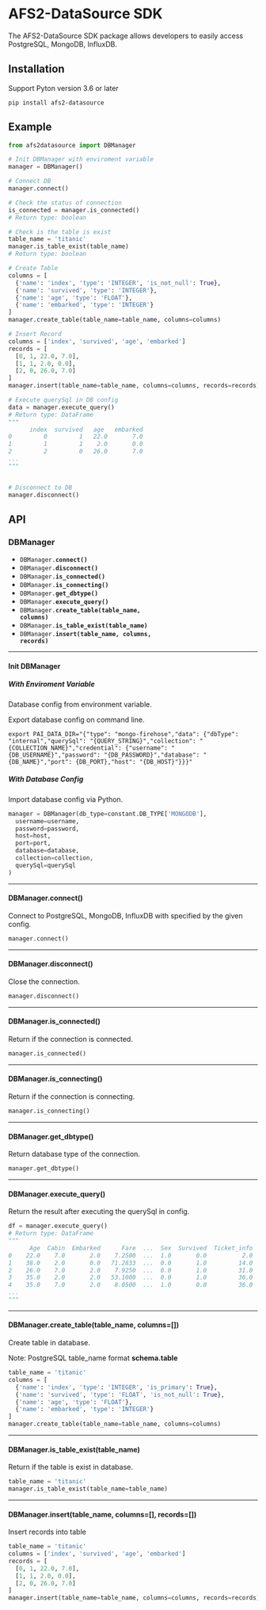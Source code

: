 # AFS2-DataSource SDK
The AFS2-DataSource SDK package allows developers to easily access PostgreSQL, MongoDB, InfluxDB.

## Installation
Support Pyton version 3.6 or later
```
pip install afs2-datasource
```

## Example

```python
from afs2datasource import DBManager

# Init DBManager with enviroment variable
manager = DBManager()

# Connect DB
manager.connect()

# Check the status of connection
is_connected = manager.is_connected()
# Return type: boolean

# Check is the table is exist
table_name = 'titanic'
manager.is_table_exist(table_name)
# Return type: boolean

# Create Table
columns = [
  {'name': 'index', 'type': 'INTEGER', 'is_not_null': True},
  {'name': 'survived', 'type': 'INTEGER'},
  {'name': 'age', 'type': 'FLOAT'},
  {'name': 'embarked', 'type': 'INTEGER'}
]
manager.create_table(table_name=table_name, columns=columns)

# Insert Record
columns = ['index', 'survived', 'age', 'embarked']
records = [
  [0, 1, 22.0, 7.0],
  [1, 1, 2.0, 0.0],
  [2, 0, 26.0, 7.0]
]
manager.insert(table_name=table_name, columns=columns, records=records)

# Execute querySql in DB config
data = manager.execute_query()
# Return type: DataFrame 
"""
      index  survived   age   embarked
0         0         1   22.0       7.0
1         1         1    2.0       0.0
2         2         0   26.0       7.0
...
"""


# Disconnect to DB
manager.disconnect()

```

## API
### DBManager
+ <a hred="#connect"><code>DBManager.<b>connect()</b></code></a>
+ <a hred="#disconnect"><code>DBManager.<b>disconnect()</b></code></a>
+ <a hred="#is_connected"><code>DBManager.<b>is_connected()</b></code></a>
+ <a hred="#is_connecting"><code>DBManager.<b>is_connecting()</b></code></a>
+ <a hred="#get_dbtype"><code>DBManager.<b>get_dbtype()</b></code></a>
+ <a hred="#execute_query"><code>DBManager.<b>execute_query()</b></code></a>
+ <a hred="#create_table"><code>DBManager.<b>create_table(table_name, columns)</b></code></a>
+ <a hred="#is_table_exist"><code>DBManager.<b>is_table_exist(table_name)</b></code></a>
+ <a hred="#insert"><code>DBManager.<b>insert(table_name, columns, records)</b></code></a>
----
#### Init DBManager
##### With Enviroment Variable
Database config from environment variable.

Export database config on command line.
```base
export PAI_DATA_DIR="{"type": "mongo-firehose","data": {"dbType": "internal","querySql": "{QUERY_STRING}","collection": "{COLLECTION_NAME}","credential": {"username": "{DB_USERNAME}","password": "{DB_PASSWORD}","database": "{DB_NAME}","port": {DB_PORT},"host": "{DB_HOST}"}}}"
```
##### With Database Config
Import database config via Python.
```python
manager = DBManager(db_type=constant.DB_TYPE['MONGODB'],
  username=username,
  password=password,
  host=host,
  port=port,
  database=database,
  collection=collection,
  querySql=querySql
)
```
----
<a name="#connect"></a>
#### DBManager.connect()
Connect to PostgreSQL, MongoDB, InfluxDB with specified by the given config.
```python
manager.connect()
```
----
<a name="#disconnect"></a>
#### DBManager.disconnect()
Close the connection.
```python
manager.disconnect()
```
----
<a name="#is_connected"></a>
#### DBManager.is_connected()
Return if the connection is connected.
```python
manager.is_connected()
```
----
<a name="#is_connecting"></a>
#### DBManager.is_connecting()
Return if the connection is connecting.
```python
manager.is_connecting()
```
----
<a name="#get_dbtype"></a>
#### DBManager.get_dbtype()
Return database type of the connection.
```python
manager.get_dbtype()
```
----
<a name="#execute_query"></a>
#### DBManager.execute_query()
Return the result after executing the querySql in config.
```python
df = manager.execute_query()
# Return type: DataFrame 
"""
      Age  Cabin  Embarked      Fare  ...  Sex  Survived  Ticket_info  Title2
0    22.0    7.0       2.0    7.2500  ...  1.0       0.0          2.0     2.0
1    38.0    2.0       0.0   71.2833  ...  0.0       1.0         14.0     3.0
2    26.0    7.0       2.0    7.9250  ...  0.0       1.0         31.0     1.0
3    35.0    2.0       2.0   53.1000  ...  0.0       1.0         36.0     3.0
4    35.0    7.0       2.0    8.0500  ...  1.0       0.0         36.0     2.0
...
"""
```
----
<a name="#create_table"></a>
#### DBManager.create_table(table_name, columns=[])
Create table in database.

Note: PostgreSQL table_name format **schema.table**
```python
table_name = 'titanic'
columns = [
  {'name': 'index', 'type': 'INTEGER', 'is_primary': True},
  {'name': 'survived', 'type': 'FLOAT', 'is_not_null': True},
  {'name': 'age', 'type': 'FLOAT'},
  {'name': 'embarked', 'type': 'INTEGER'}
]
manager.create_table(table_name=table_name, columns=columns)
```
----
<a name="#is_table_exist"></a>
#### DBManager.is_table_exist(table_name)
Return if the table is exist in database.
```python
table_name = 'titanic'
manager.is_table_exist(table_name=table_name)
```
----
<a name="#insert"></a>
#### DBManager.insert(table_name, columns=[], records=[])
Insert records into table 
```python
table_name = 'titanic'
columns = ['index', 'survived', 'age', 'embarked']
records = [
  [0, 1, 22.0, 7.0],
  [1, 1, 2.0, 0.0],
  [2, 0, 26.0, 7.0]
]
manager.insert(table_name=table_name, columns=columns, records=records)
```
